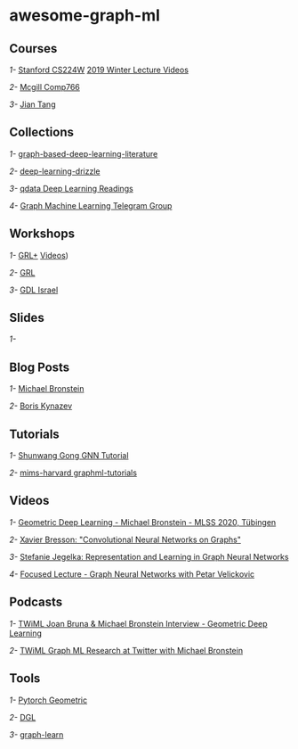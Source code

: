 # awesome-graph-ml

## Courses

*1-* <a href="http://web.stanford.edu/class/cs224w/">Stanford CS224W</a> <a href="http://snap.stanford.edu/class/cs224w-videos-2019/">2019 Winter Lecture Videos</a>
     
*2-* <a href="https://cs.mcgill.ca/~wlh/comp766/">Mcgill Comp766</a>

*3-* <a href="https://jian-tang.com/teaching/graph2019">Jian Tang</a>
  
## Collections

*1-*  <a href="https://github.com/naganandy/graph-based-deep-learning-literature">graph-based-deep-learning-literature</a>

*2-*  <a href="https://deep-learning-drizzle.github.io/#graphnn">deep-learning-drizzle</a>

*3-*  <a href="https://qdata.github.io/deep2Read//aReadingsIndexByCategory/#2Graphs">qdata Deep Learning Readings</a>

*4-*  <a href="https://t.me/graphML">Graph Machine Learning Telegram Group</a>

## Workshops

*1-* <a href="https://grlplus.github.io">GRL+</a> <a href="https://slideslive.com/icml-2020/graph-representation-learning-and-beyond-grl">Videos</a>)

*2-* <a href="https://grlearning.github.io">GRL</a>

*3-* <a href="http://gdl-israel.github.io/">GDL Israel</a>

## Slides

*1-* <a href="https://www.dropbox.com/s/appafg1fumb6u7f/tutorial_CVPR17_DL_graphs.pdf?dl=0"></a>

## Blog Posts

*1-* <a href="https://towardsdatascience.com/@michael.bronstein">Michael Bronstein</a>

*2-* <a href="https://medium.com/@BorisAKnyazev">Boris Kynazev</a>

## Tutorials

*1-*  <a href="https://github.com/sw-gong/GNN-Tutorial">Shunwang Gong GNN Tutorial</a>

*2-*  <a href="https://github.com/mims-harvard/graphml-tutorials">mims-harvard graphml-tutorials</a>

## Videos

*1-* <a href="https://www.youtube.com/watch?v=8kTxTX0eBRA">Geometric Deep Learning - Michael Bronstein - MLSS 2020, Tübingen</a>

*2-* <a href="https://www.youtube.com/watch?v=v3jZRkvIOIM">Xavier Bresson: "Convolutional Neural Networks on Graphs"</a>

*3-* <a href="https://www.youtube.com/watch?v=Rr0pBFGcnjw&list=PL05umP7R6ij1qBaWovWYINzgFZJrBey4L&index=14&t=0s">Stefanie Jegelka: Representation and Learning in Graph Neural Networks</a> 

*4-* <a href="https://www.youtube.com/watch?v=fpb3j33RfTc&feature=youtu.be">Focused Lecture - Graph Neural Networks with Petar Velickovic</a>

## Podcasts

*1-* <a href="https://www.youtube.com/watch?v=Qtgep2CEExY">TWiML Joan Bruna & Michael Bronstein Interview - Geometric Deep Learning</a>

*2-* <a href="https://buff.ly/39nVvIY">TWiML Graph ML Research at Twitter with Michael Bronstein</a>

## Tools

*1-* <a href="https://github.com/rusty1s/pytorch_geometric">Pytorch Geometric</a>

*2-* <a href=https://github.com/dmlc/dgl>DGL</a>

*3-* <a href="https://github.com/alibaba/graph-learn">graph-learn</a>

